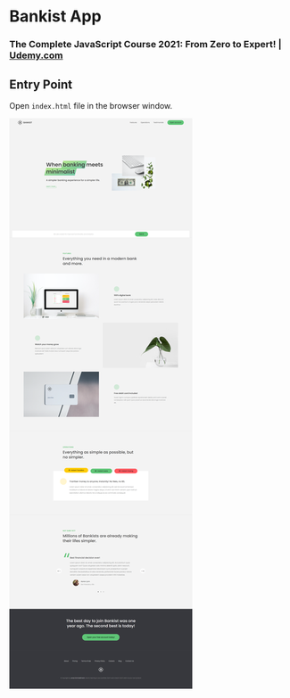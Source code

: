 # Bankist App
### The Complete JavaScript Course 2021: From Zero to Expert! | [Udemy.com](https://www.udemy.com/course/the-complete-javascript-course/)
<!-- * `Purchased Course`: 24.09.2020 -->
<!-- * `Finished this Project`: 07.04.2021 12:50 -->

## Entry Point
Open `index.html` file in the browser window.

![](./Capture01.png)
